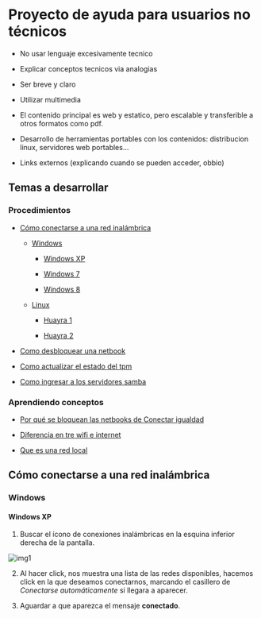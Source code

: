 # Proyecto de ayuda para usuarios no técnicos

* No usar lenguaje excesivamente tecnico

* Explicar conceptos tecnicos via analogias

* Ser breve y claro

* Utilizar multimedia

* El contenido principal es web y estatico, pero escalable y transferible a otros formatos como pdf.

* Desarrollo de herramientas portables con los contenidos: distribucion linux, servidores web portables...

* Links externos (explicando cuando se pueden acceder, obbio)

## Temas a desarrollar

### Procedimientos

- [Cómo conectarse a una red inalámbrica](#cmo-conectarse-a-una-red-inalmbrica)

    - [Windows](#windows)

        - [Windows XP](#windows-xp)

        - [Windows 7](#)


        - [Windows 8](#)

    - [Linux](#)

        - [Huayra 1](#)

        - [Huayra 2](#)

- [Como desbloquear una netbook](#)

- [Como actualizar el estado del tpm](#)

- [Como ingresar a los servidores samba](#)

### Aprendiendo conceptos

- [Por qué se bloquean las netbooks de Conectar igualdad](#)

- [Diferencia en tre wifi  e internet](#)

- [Que es una red local](#)

## Cómo conectarse a una red inalámbrica

### Windows

#### Windows XP

1. Buscar el ícono de conexiones inalámbricas en la esquina inferior derecha de la pantalla.

![img1](/ars-me-cba/public/img/conexion_inalambrica_media/img1shadow.png)

2. Al hacer click, nos muestra una lista de las redes disponibles, hacemos click en la que deseamos conectarnos, marcando el casillero de _Conectarse automáticamente_ si llegara a aparecer.

3. Aguardar a que aparezca el mensaje **conectado**.

